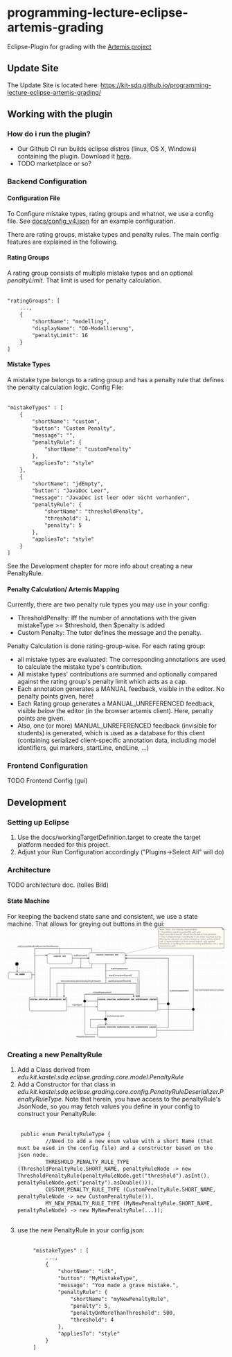 # programming-lecture-eclipse-artemis-grading
Eclipse-Plugin for grading with the [Artemis project](https://github.com/ls1intum/Artemis)

## Update Site
The Update Site is located here: https://kit-sdq.github.io/programming-lecture-eclipse-artemis-grading/

## Working with the plugin

### How do i run the plugin?

* Our Github CI run builds eclipse distros (linux, OS X, Windows) containing the plugin. Download it [here](https://github.com/kit-sdq/programming-lecture-eclipse-artemis-grading/actions/workflows/products.yml).
* TODO marketplace or so?

### Backend Configuration

#### Configuration File
To Configure mistake types, rating groups and whatnot, we use a config file.
See [docs/config_v4.json](docs/config_v4.json) for an example configuration.

There are rating groups, mistake types and penalty rules.
The main config features are explained in the following.

#### Rating Groups
A rating group consists of multiple mistake types and an optional *penaltyLimit*. That limit is used for penalty calculation.
<pre><code>
"ratingGroups": [
    ...,
    {
        "shortName": "modelling",
        "displayName": "OO-Modellierung",
        "penaltyLimit": 16
    }
]
</code></pre>

#### Mistake Types
A mistake type belongs to a rating group and has a penalty rule that defines the penalty calculation logic. Config File:
<pre><code>
"mistakeTypes" : [
    {
        "shortName": "custom",
        "button": "Custom Penalty",
        "message": "",
        "penaltyRule": {
            "shortName": "customPenalty"
        },
        "appliesTo": "style"
    },
    {
        "shortName": "jdEmpty",
        "button": "JavaDoc Leer",
        "message": "JavaDoc ist leer oder nicht vorhanden",
        "penaltyRule": {
            "shortName": "thresholdPenalty",
            "threshold": 1,
            "penalty": 5
        },
        "appliesTo": "style"
    }
]
</code></pre>
See the Development chapter for more info about creating a new PenaltyRule.


#### Penalty Calculation/ Artemis Mapping

Currently, there are two penalty rule types you may use in your config:

* ThresholdPenalty: Iff the number of annotations with the given mistakeType >= $threshold, then $penalty is added
* Custom Penalty: The tutor defines the message and the penalty.

Penalty Calculation is done rating-group-wise. For each rating group:

* all mistake types are evaluated: The corresponding annotations are used to calculate the mistake type's contribution.
* All mistake types' contributions are summed and optionally compared against the rating group's penalty limit which acts as a cap.
* Each annotation generates a MANUAL feedback, visible in the editor. No penalty points given, here!
* Each Rating group generates a MANUAL_UNREFERENCED feedback, visible *below* the editor (in the browser artemis client). Here, penalty points are given.
* Also, one (or more) MANUAL_UNREFERENCED feedback (invisible for students) is generated, which is used as a database for this client (containing serialized client-specific annotation data, including model identifiers, gui markers, startLine, endLine, ...)

### Frontend Configuration
TODO Frontend Config (gui)



## Development



### Setting up Eclipse

1. Use the docs/workingTargetDefinition.target to create the target platform needed for this project.
2. Adjust your Run Configuration accordingly ("Plugins->Select All" will do)

### Architecture
TODO architecture doc. (tolles Bild)

#### State Machine

For keeping the backend state sane and consistent, we use a state machine. That allows for greying out buttons in the gui:
![backend state machine](docs/Zustandshaltung-Automat.png)

### Creating a new PenaltyRule

1. Add a Class derived from *edu.kit.kastel.sdq.eclipse.grading.core.model.PenaltyRule*
2. Add a Constructor for that class in *edu.kit.kastel.sdq.eclipse.grading.core.config.PenaltyRuleDeserializer.PenaltyRuleType*.
    Note that herein, you have access to the penaltyRule's JsonNode, so you may fetch values you define in your config to construct your PenaltyRule:
    <pre><code>
    public enum PenaltyRuleType {
            //Need to add a new enum value with a short Name (that must be used in the config file) and a constructor based on the json node.
            THRESHOLD_PENALTY_RULE_TYPE (ThresholdPenaltyRule.SHORT_NAME, penaltyRuleNode -> new ThresholdPenaltyRule(penaltyRuleNode.get("threshold").asInt(), penaltyRuleNode.get("penalty").asDouble())),
            CUSTOM_PENALTY_RULE_TYPE (CustomPenaltyRule.SHORT_NAME, penaltyRuleNode -> new CustomPenaltyRule()),
            MY_NEW_PENALTY_RULE_TYPE (MyNewPenaltyRule.SHORT_NAME, penaltyRuleNode) -> new MyNewPenaltyRule(...));
    </code></pre>
3. use the new PenaltyRule in your config.json:
    <pre><code>
        "mistakeTypes" : [
            ...,
            {
                "shortName": "idk",
                "button": "MyMistakeType",
                "message": "You made a grave mistake.",
                "penaltyRule": {
                    "shortName": "myNewPenaltyRule",
                    "penalty": 5,
                    "penaltyOnMoreThanThreshold": 500,
                    "threshold": 4
                },
                "appliesTo": "style"
            }
        ]
    </code></pre>